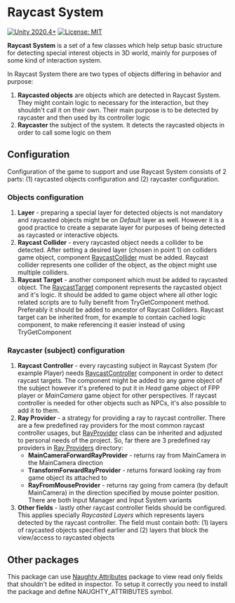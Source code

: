 # Raycast System
[![Unity 2020.4+](https://img.shields.io/badge/unity-2020.4%2B-blue.svg)](https://unity3d.com/get-unity/download)
[![License: MIT](https://img.shields.io/badge/License-MIT-brightgreen.svg)](https://opensource.org/license/mit)

**Raycast System** is a set of a few classes which help setup basic structure for detecting special interest objects in 3D world, mainly for purposes of some kind of interaction system. 

In Raycast System there are two types of objects differing in behavior and purpose:
1) **Raycasted objects** are objects which are detected in Raycast System. They might contain logic to necessary for the interaction, but they shouldn't call it on their own. Their main purpose is to be detected by raycaster and then used by its controller logic
2) **Raycaster** the subject of the system. It detects the raycasted objects in order to call some logic on them

## Configuration
Configuration of the game to support and use Raycast System consists of 2 parts: (1) raycasted objects configuration and (2) raycaster configuration.

### Objects configuration
1. **Layer** - preparing a special layer for detected objects is not mandatory and raycasted objects might be on _Default_ layer as well. However it is a good practice to create a separate layer for purposes of being detected as raycasted or interactive objects.
2. **Raycast Collider** - every raycasted object needs a collider to be detected. After setting a desired layer (chosen in point 1) on colliders game object, component [RaycastCollider](https://github.com/Kosmik123/Raycast-System/blob/master/Scripts/RaycastCollider.cs) must be added. Raycast collider represents one collider of the object, as the object might use multiple colliders.
3. **Raycast Target** - another component which must be added to raycasted object. The [RaycastTarget](https://github.com/Kosmik123/Raycast-System/blob/master/Scripts/RaycastTarget.cs) component represents the raycasted object and it's logic. It should be added to game object where all other logic related scripts are to fully benefit from TryGetComponent method. Preferably it should be added to ancestor of Raycast Colliders. Raycast target can be inherited from, for example to contain cached logic component, to make referencing it easier instead of using TryGetComponent

### Raycaster (subject) configuration
1. **Raycast Controller** - every raycasting subject in Raycast System (for example Player) needs [RaycastController](https://github.com/Kosmik123/Raycast-System/blob/master/Scripts/RaycastController.cs) component in order to detect raycast targets. The component might be added to any game object of the subject however it's prefered to put it in _Head_ game object of FPP player or _MainCamera_ game object for other perspectives. If raycast controller is needed for other objects such as NPCs, it's also possible to add it to them.
2. **Ray Provider** - a strategy for providing a ray to raycast controller. There are a few predefined ray providers for the most common raycast controller usages, but [RayProvider](https://github.com/Kosmik123/Raycast-System/blob/master/Scripts/RayProvider.cs) class can be inherited and adjusted to personal needs of the project. So, far there are 3 predefined ray providers in [Ray Providers](https://github.com/Kosmik123/Raycast-System/tree/master/Scripts/Ray%20Providers) directory:
    *  **MainCameraForwardRayProvider** - returns ray from MainCamera in the MainCamera direction
    *  **TransformForwardRayProvider** - returns forward looking ray from game object its attached to
    *  **RayFromMouseProvider** - returns ray going from camera (by default MainCamera) in the direction specified by mouse pointer position. There are both Input Manager and Input System variants
3. **Other fields** - lastly other raycast controller fields should be configured. This applies specially _Raycasted Layers_ which represents layers detected by the raycast controller. The field must contain both: (1) layers of raycasted objects specified earlier and (2) layers that block the view/access to raycasted objects



## Other packages
This package can use [Naughty Attributes](https://github.com/dbrizov/NaughtyAttributes) package to view read only fields that shouldn't be edited in inspector. To setup it correctly you need to install the package and define NAUGHTY_ATTRIBUTES symbol.
